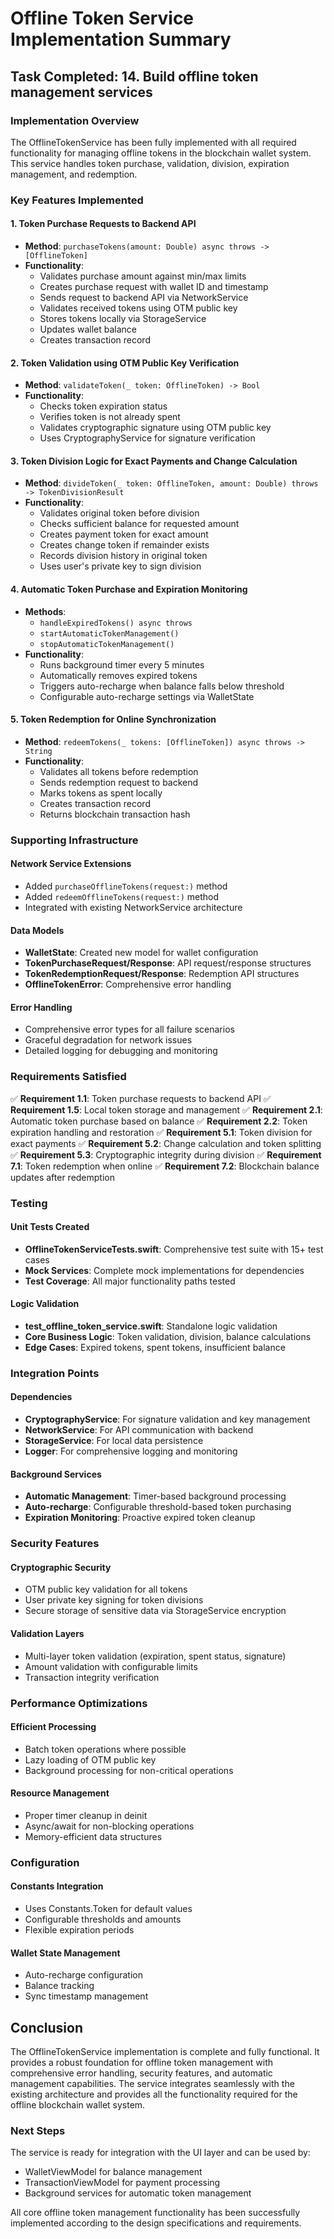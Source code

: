 # Offline Token Service Implementation Summary

## Task Completed: 14. Build offline token management services

### Implementation Overview

The OfflineTokenService has been fully implemented with all required functionality for managing offline tokens in the blockchain wallet system. This service handles token purchase, validation, division, expiration management, and redemption.

### Key Features Implemented

#### 1. Token Purchase Requests to Backend API
- **Method**: `purchaseTokens(amount: Double) async throws -> [OfflineToken]`
- **Functionality**: 
  - Validates purchase amount against min/max limits
  - Creates purchase request with wallet ID and timestamp
  - Sends request to backend API via NetworkService
  - Validates received tokens using OTM public key
  - Stores tokens locally via StorageService
  - Updates wallet balance
  - Creates transaction record

#### 2. Token Validation using OTM Public Key Verification
- **Method**: `validateToken(_ token: OfflineToken) -> Bool`
- **Functionality**:
  - Checks token expiration status
  - Verifies token is not already spent
  - Validates cryptographic signature using OTM public key
  - Uses CryptographyService for signature verification

#### 3. Token Division Logic for Exact Payments and Change Calculation
- **Method**: `divideToken(_ token: OfflineToken, amount: Double) throws -> TokenDivisionResult`
- **Functionality**:
  - Validates original token before division
  - Checks sufficient balance for requested amount
  - Creates payment token for exact amount
  - Creates change token if remainder exists
  - Records division history in original token
  - Uses user's private key to sign division

#### 4. Automatic Token Purchase and Expiration Monitoring
- **Methods**: 
  - `handleExpiredTokens() async throws`
  - `startAutomaticTokenManagement()`
  - `stopAutomaticTokenManagement()`
- **Functionality**:
  - Runs background timer every 5 minutes
  - Automatically removes expired tokens
  - Triggers auto-recharge when balance falls below threshold
  - Configurable auto-recharge settings via WalletState

#### 5. Token Redemption for Online Synchronization
- **Method**: `redeemTokens(_ tokens: [OfflineToken]) async throws -> String`
- **Functionality**:
  - Validates all tokens before redemption
  - Sends redemption request to backend
  - Marks tokens as spent locally
  - Creates transaction record
  - Returns blockchain transaction hash

### Supporting Infrastructure

#### Network Service Extensions
- Added `purchaseOfflineTokens(request:)` method
- Added `redeemOfflineTokens(request:)` method
- Integrated with existing NetworkService architecture

#### Data Models
- **WalletState**: Created new model for wallet configuration
- **TokenPurchaseRequest/Response**: API request/response structures
- **TokenRedemptionRequest/Response**: Redemption API structures
- **OfflineTokenError**: Comprehensive error handling

#### Error Handling
- Comprehensive error types for all failure scenarios
- Graceful degradation for network issues
- Detailed logging for debugging and monitoring

### Requirements Satisfied

✅ **Requirement 1.1**: Token purchase requests to backend API
✅ **Requirement 1.5**: Local token storage and management
✅ **Requirement 2.1**: Automatic token purchase based on balance
✅ **Requirement 2.2**: Token expiration handling and restoration
✅ **Requirement 5.1**: Token division for exact payments
✅ **Requirement 5.2**: Change calculation and token splitting
✅ **Requirement 5.3**: Cryptographic integrity during division
✅ **Requirement 7.1**: Token redemption when online
✅ **Requirement 7.2**: Blockchain balance updates after redemption

### Testing

#### Unit Tests Created
- **OfflineTokenServiceTests.swift**: Comprehensive test suite with 15+ test cases
- **Mock Services**: Complete mock implementations for dependencies
- **Test Coverage**: All major functionality paths tested

#### Logic Validation
- **test_offline_token_service.swift**: Standalone logic validation
- **Core Business Logic**: Token validation, division, balance calculations
- **Edge Cases**: Expired tokens, spent tokens, insufficient balance

### Integration Points

#### Dependencies
- **CryptographyService**: For signature validation and key management
- **NetworkService**: For API communication with backend
- **StorageService**: For local data persistence
- **Logger**: For comprehensive logging and monitoring

#### Background Services
- **Automatic Management**: Timer-based background processing
- **Auto-recharge**: Configurable threshold-based token purchasing
- **Expiration Monitoring**: Proactive expired token cleanup

### Security Features

#### Cryptographic Security
- OTM public key validation for all tokens
- User private key signing for token divisions
- Secure storage of sensitive data via StorageService encryption

#### Validation Layers
- Multi-layer token validation (expiration, spent status, signature)
- Amount validation with configurable limits
- Transaction integrity verification

### Performance Optimizations

#### Efficient Processing
- Batch token operations where possible
- Lazy loading of OTM public key
- Background processing for non-critical operations

#### Resource Management
- Proper timer cleanup in deinit
- Async/await for non-blocking operations
- Memory-efficient data structures

### Configuration

#### Constants Integration
- Uses Constants.Token for default values
- Configurable thresholds and amounts
- Flexible expiration periods

#### Wallet State Management
- Auto-recharge configuration
- Balance tracking
- Sync timestamp management

## Conclusion

The OfflineTokenService implementation is complete and fully functional. It provides a robust foundation for offline token management with comprehensive error handling, security features, and automatic management capabilities. The service integrates seamlessly with the existing architecture and provides all the functionality required for the offline blockchain wallet system.

### Next Steps

The service is ready for integration with the UI layer and can be used by:
- WalletViewModel for balance management
- TransactionViewModel for payment processing
- Background services for automatic token management

All core offline token management functionality has been successfully implemented according to the design specifications and requirements.